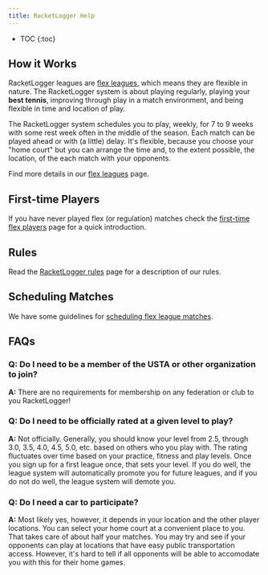 ```yaml
---
title: RacketLogger Help
---
```

* TOC
{:toc}

## How it Works

RacketLogger leagues are [flex leagues](http://www.racketlogger.com/leagues/flex), which means they are flexible in nature. The RacketLogger system is about playing regularly, playing your **best tennis**, improving through play in a match environment, and being flexible in time and location of play.

The RacketLogger system schedules you to play, weekly, for 7 to 9 weeks with some rest week often in the middle of the season. Each match can be played ahead or with (a little) delay. It's flexible, because you choose your "home court" but you can arrange the time and, to the extent possible, the location, of the each match with your opponents.

Find more details in our [flex leagues](http://www.racketlogger.com/leagues/flex) page.

## First-time Players

If you have never played flex (or regulation) matches check the [first-time flex players](first-time-players) page for a quick introduction.

## Rules

Read the [RacketLogger rules](rules) page for a description of our rules.

## Scheduling Matches

We have some guidelines for [scheduling flex league matches](scheduling-matches).

## FAQs

### Q: Do I need to be a member of the USTA or other organization to join?

**A:** There are no requirements for membership on any federation or club to you RacketLogger!

### Q: Do I need to be officially rated at a given level to play?

**A:** Not officially. Generally, you should know your level from 2.5, through 3.0, 3.5, 4.0, 4.5, 5.0, etc. based on others who you play with. The rating fluctuates over time based on your practice, fitness and play levels. Once you sign up for a first league once, that sets your level. If you do well, the league system will automatically promote you for future leagues, and if you do not do well, the league system will demote you.

### Q: Do I need a car to participate?

**A:** Most likely yes, however, it depends in your location and the other player locations. You can select your home court at a convenient place to you. That takes care of about half your matches. You may try and see if your opponents can play at locations that have easy public transportation access. However, it's hard to tell if all opponents will be able to accomodate you with this for their home games.

